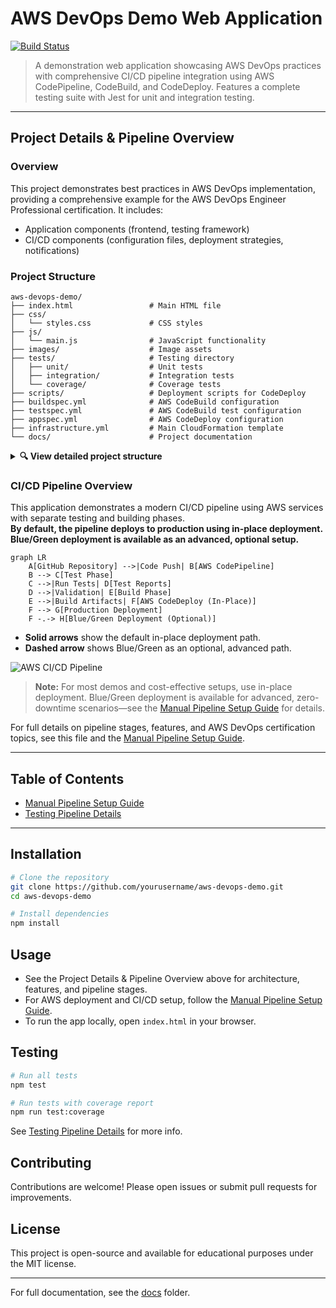 # AWS DevOps Demo Web Application

[![Build Status](https://codebuild.us-east-1.amazonaws.com/badges?uuid=example-badge-id)](https://github.com/msjackiebrown/aws-devops-demo)

> A demonstration web application showcasing AWS DevOps practices with comprehensive CI/CD pipeline integration using AWS CodePipeline, CodeBuild, and CodeDeploy. Features a complete testing suite with Jest for unit and integration testing.

---

## Project Details & Pipeline Overview

### Overview

This project demonstrates best practices in AWS DevOps implementation, providing a comprehensive example for the AWS DevOps Engineer Professional certification. It includes:

- Application components (frontend, testing framework)
- CI/CD components (configuration files, deployment strategies, notifications)

### Project Structure

```
aws-devops-demo/
├── index.html                 # Main HTML file
├── css/
│   └── styles.css             # CSS styles
├── js/
│   └── main.js                # JavaScript functionality
├── images/                    # Image assets
├── tests/                     # Testing directory
│   ├── unit/                  # Unit tests
│   ├── integration/           # Integration tests
│   └── coverage/              # Coverage tests
├── scripts/                   # Deployment scripts for CodeDeploy
├── buildspec.yml              # AWS CodeBuild configuration
├── testspec.yml               # AWS CodeBuild test configuration
├── appspec.yml                # AWS CodeDeploy configuration
├── infrastructure.yml         # Main CloudFormation template
└── docs/                      # Project documentation
```

<details>
  <summary><strong>🔍 View detailed project structure</strong></summary>

```
aws-devops-demo/
├── index.html                 # Main HTML file
├── css/
│   └── styles.css             # CSS styles
├── js/
│   └── main.js                # JavaScript functionality
├── images/                    # Image assets
├── tests/
│   ├── setup.js               # Testing environment configuration
│   ├── coverage.test.js       # Coverage testing utilities
│   ├── complete-coverage.test.js  # Comprehensive coverage tests
│   ├── direct-main.test.js    # Direct function testing
│   ├── mainjs-for-coverage.js # Prepared module for coverage
│   ├── unit/
│   │   └── main.test.js       # Unit tests for JavaScript functions
│   ├── integration/
│   │   ├── app.test.js        # Application flow integration tests
│   │   ├── deployment.test.js # Deployment integration tests
│   │   ├── html.test.js       # HTML structure tests
│   │   └── infrastructure.test.js # Infrastructure tests
│   └── coverage/              # Coverage instrumentation tests
├── scripts/                   # Deployment scripts for CodeDeploy
│   ├── before_install.sh      # Pre-installation setup
│   ├── after_install.sh       # Post-installation configuration
│   ├── start_application.sh   # Application startup
│   ├── stop_application.sh    # Application shutdown
│   ├── validate_service.sh    # Service validation
│   ├── setup-pipeline.ps1     # Pipeline setup automation
│   └── create-pipeline-notifications.ps1 # Notification setup
├── buildspec.yml              # AWS CodeBuild configuration
├── appspec.yml                # AWS CodeDeploy configuration
├── infrastructure.yml         # Main CloudFormation template
├── infrastructure-blue-green.yml # Blue-Green deployment template
├── jest.config.js             # Jest configuration
├── package.json               # Node.js package configuration
├── .gitignore                 # Git exclusion patterns
├── docs/
│   └── testing-pipeline.md    # Testing pipeline documentation
└── README.md                  # Project documentation
```
</details>

### CI/CD Pipeline Overview

This application demonstrates a modern CI/CD pipeline using AWS services with separate testing and building phases.  
**By default, the pipeline deploys to production using in-place deployment. Blue/Green deployment is available as an advanced, optional setup.**

```mermaid
graph LR
    A[GitHub Repository] -->|Code Push| B[AWS CodePipeline]
    B --> C[Test Phase]
    C -->|Run Tests| D[Test Reports]
    D -->|Validation| E[Build Phase]
    E -->|Build Artifacts| F[AWS CodeDeploy (In-Place)]
    F --> G[Production Deployment]
    F -.-> H[Blue/Green Deployment (Optional)]
```

- **Solid arrows** show the default in-place deployment path.
- **Dashed arrow** shows Blue/Green as an optional, advanced path.

![AWS CI/CD Pipeline](https://mermaid.ink/img/pako:eNplkE1PwzAMhu_StQwQpK0wMUAcdsgh2lHdYYcJDRGRpCJplYHYu89pGYxpvdi__v-Pbfk83pQFWmCpylmmiYaXEqV-Zx_XWWJqfRBrXuhsxTfmHcX5R67WjCvBi7qyhYDQ1fygdgXslKbkBuVKfYIR5i4BkKWNsdT2uKJnZWK6MpHCBD1_NwSYm5EELcWPxYVZ5rngr6_WNB2HkNrY0mXCXxQFQT6A18MAvfGVxiNZzn7xvGkGcZzEX-36EDQS43iU9MfJtM3vV-N0PJzOejMHI4i5RmsxoFNbLtFDODn-J7lJFoXP9_ALxR5HRw?type=png)

> **Note:** For most demos and cost-effective setups, use in-place deployment. Blue/Green deployment is available for advanced, zero-downtime scenarios—see the [Manual Pipeline Setup Guide](docs/manual-pipeline-setup.md) for details.

For full details on pipeline stages, features, and AWS DevOps certification topics, see this file and the [Manual Pipeline Setup Guide](docs/manual-pipeline-setup.md).

---

## Table of Contents
- [Manual Pipeline Setup Guide](docs/manual-pipeline-setup.md)
- [Testing Pipeline Details](docs/testing-pipeline.md)

---

## Installation

```bash
# Clone the repository
git clone https://github.com/yourusername/aws-devops-demo.git
cd aws-devops-demo

# Install dependencies
npm install
```

## Usage

- See the Project Details & Pipeline Overview above for architecture, features, and pipeline stages.
- For AWS deployment and CI/CD setup, follow the [Manual Pipeline Setup Guide](docs/manual-pipeline-setup.md).
- To run the app locally, open `index.html` in your browser.

## Testing

```bash
# Run all tests
npm test

# Run tests with coverage report
npm run test:coverage
```

See [Testing Pipeline Details](docs/testing-pipeline.md) for more info.

## Contributing

Contributions are welcome! Please open issues or submit pull requests for improvements.

## License

This project is open-source and available for educational purposes under the MIT license.

---

For full documentation, see the [docs](docs/) folder.